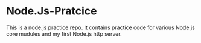 # Node.Js-Pratcice
This is a node.js practice repo.
It contains practice code for various Node.js core mudules and my first Node.js http server.
